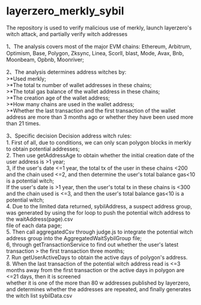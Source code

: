# layerzero_merkly_sybil
The repository is used to verify malicious use of merkly, launch layerzero's witch attack, and partially verify witch addresses  
  
1、The analysis covers most of the major EVM chains: Ethereum, Arbitrum, Optimism, Base, Polygon, Zksync, Linea, Scorll, blast, Mode, Avax, Bnb, Moonbeam, Opbnb, Moonriver;  
  
2、The analysis determines address witches by:  
    >*Used merkly;  
    >*The total tx number of wallet addresses in these chains;  
    >*The total gas balance of the wallet address in these chains;  
    >*The creation age of the wallet address;  
    >*How many chains are used in the wallet address;  
    >*Whether the last transaction and the first transaction of the wallet address are more than 3 months ago or whether they have been used more than 21 times.  
      
3、Specific decision Decision address witch rules:  
    1. First of all, due to conditions, we can only scan polygon blocks in merkly to obtain potential addresses;  
    2. Then use getAddressAge to obtain whether the initial creation date of the user address is >1 year;  
    3, if the user's date <=1 year, the total tx of the user in these chains <200 and the chain used <=2, and then determine the user's total balance gas<10 is a potential witch;   
    If the user's date is >1 year, then the user's total tx in these chains is <300 and the chain used is <=3, and then the user's total balance gas<10 is a potential witch;  
    4. Due to the limited data returned, sybilAddress, a suspect address group, was generated by using the for loop to push the potential witch address to the waitAddress(page).csv   
    file of each data page;  
    5. Then call aggregatedCsv through judge.js to integrate the potential witch address group into the AggregatedWaitSybilGroup file;  
    6, through getTransactionService to find out whether the user's latest transaction > the first transaction three months;  
    7. Run getUserActiveDays to obtain the active days of polygon's address.  
    8. When the last transaction of the potential witch address read is <=3 months away from the first transaction or the active days in polygon are <=21 days, then it is screened  
    whether it is one of the more than 80 w addresses published by layerzero, and determines whether the addresses are repeated, and finally generates the witch list sybilData.csv  
